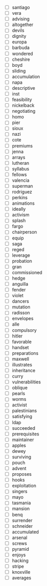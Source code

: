 - [ ] santiago
- [ ] vera
- [ ] advising
- [ ] altogether
- [ ] devils
- [ ] dignity
- [ ] europa
- [ ] barbuda
- [ ] wondered
- [ ] cheshire
- [ ] boyd
- [ ] sliding
- [ ] accumulation
- [ ] napa
- [ ] descriptive
- [ ] inst
- [ ] feasibility
- [ ] nickelback
- [ ] negotiating
- [ ] homo
- [ ] pier
- [ ] sioux
- [ ] nazi
- [ ] cote
- [ ] premiums
- [ ] jenna
- [ ] arrays
- [ ] lutheran
- [ ] syllabus
- [ ] fellows
- [ ] valencia
- [ ] superman
- [ ] rodriguez
- [ ] perkins
- [ ] animations
- [ ] ideally
- [ ] activism
- [ ] splash
- [ ] fargo
- [ ] chairperson
- [ ] equip
- [ ] saga
- [ ] reged
- [ ] leverage
- [ ] probation
- [ ] gran
- [ ] commissioned
- [ ] hedge
- [ ] anguilla
- [ ] fender
- [ ] violet
- [ ] dancers
- [ ] mutation
- [ ] radisson
- [ ] envelopes
- [ ] alle
- [ ] compulsory
- [ ] hitler
- [ ] favorable
- [ ] handset
- [ ] preparations
- [ ] maxwell
- [ ] illustrates
- [ ] inheritance
- [ ] curry
- [ ] vulnerabilities
- [ ] oblique
- [ ] pearls
- [ ] worms
- [ ] activist
- [ ] palestinians
- [ ] satisfying
- [ ] ldap
- [ ] succeeded
- [ ] prerequisites
- [ ] maintainer
- [ ] apples
- [ ] dewey
- [ ] surviving
- [ ] pouch
- [ ] advent
- [ ] proposes
- [ ] hooks
- [ ] exploitation
- [ ] singers
- [ ] mayo
- [ ] tasmania
- [ ] mansion
- [ ] benq
- [ ] surrender
- [ ] schneider
- [ ] accumulated
- [ ] arsenal
- [ ] screws
- [ ] pyramid
- [ ] enjoys
- [ ] hacking
- [ ] stripe
- [ ] knoxville
- [ ] averages
